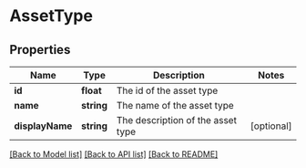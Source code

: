 # AssetType

## Properties
Name | Type | Description | Notes
------------ | ------------- | ------------- | -------------
**id** | **float** | The id of the asset type | 
**name** | **string** | The name of the asset type | 
**displayName** | **string** | The description of the asset type | [optional] 

[[Back to Model list]](../README.md#documentation-for-models) [[Back to API list]](../README.md#documentation-for-api-endpoints) [[Back to README]](../README.md)


